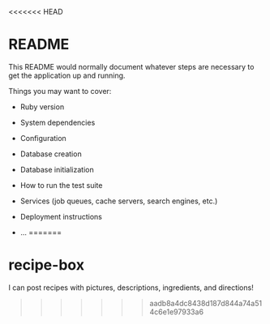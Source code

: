 <<<<<<< HEAD
# README

This README would normally document whatever steps are necessary to get the
application up and running.

Things you may want to cover:

* Ruby version

* System dependencies

* Configuration

* Database creation

* Database initialization

* How to run the test suite

* Services (job queues, cache servers, search engines, etc.)

* Deployment instructions

* ...
=======
# recipe-box
I can post recipes with pictures, descriptions, ingredients, and directions!
>>>>>>> aadb8a4dc8438d187d844a74a514c6e1e97933a6
